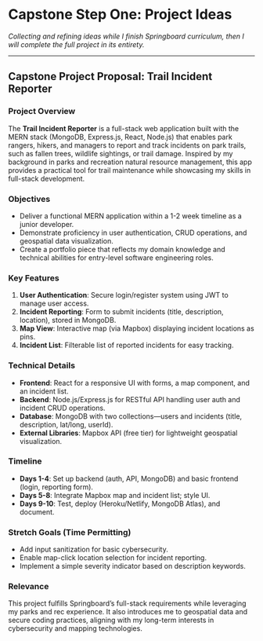 # Capstone Step One: Project Ideas
_Collecting and refining ideas while I finish Springboard curriculum, then I will complete the full project in its entirety._

---

## Capstone Project Proposal: Trail Incident Reporter

### Project Overview
The **Trail Incident Reporter** is a full-stack web application built with the MERN stack (MongoDB, Express.js, React, Node.js) that enables park rangers, hikers, and managers to report and track incidents on park trails, such as fallen trees, wildlife sightings, or trail damage. Inspired by my background in parks and recreation natural resource management, this app provides a practical tool for trail maintenance while showcasing my skills in full-stack development.

### Objectives
- Deliver a functional MERN application within a 1-2 week timeline as a junior developer.
- Demonstrate proficiency in user authentication, CRUD operations, and geospatial data visualization.
- Create a portfolio piece that reflects my domain knowledge and technical abilities for entry-level software engineering roles.

### Key Features
1. **User Authentication**: Secure login/register system using JWT to manage user access.
2. **Incident Reporting**: Form to submit incidents (title, description, location), stored in MongoDB.
3. **Map View**: Interactive map (via Mapbox) displaying incident locations as pins.
4. **Incident List**: Filterable list of reported incidents for easy tracking.

### Technical Details
- **Frontend**: React for a responsive UI with forms, a map component, and an incident list.
- **Backend**: Node.js/Express.js for RESTful API handling user auth and incident CRUD operations.
- **Database**: MongoDB with two collections—users and incidents (title, description, lat/long, userId).
- **External Libraries**: Mapbox API (free tier) for lightweight geospatial visualization.

### Timeline
- **Days 1-4**: Set up backend (auth, API, MongoDB) and basic frontend (login, reporting form).
- **Days 5-8**: Integrate Mapbox map and incident list; style UI.
- **Days 9-10**: Test, deploy (Heroku/Netlify, MongoDB Atlas), and document.

### Stretch Goals (Time Permitting)
- Add input sanitization for basic cybersecurity.
- Enable map-click location selection for incident reporting.
- Implement a simple severity indicator based on description keywords.

### Relevance
This project fulfills Springboard’s full-stack requirements while leveraging my parks and rec experience. It also introduces me to geospatial data and secure coding practices, aligning with my long-term interests in cybersecurity and mapping technologies.
